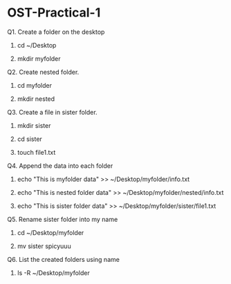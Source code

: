 # OST-Practical-1
Q1. Create a folder on the desktop

1. cd ~/Desktop

2. mkdir myfolder


Q2. Create nested folder.

1. cd myfolder

2. mkdir nested

Q3. Create a file in sister folder.

1. mkdir sister

2. cd sister

3. touch file1.txt


Q4. Append the data into each folder

1. echo "This is myfolder data" >> ~/Desktop/myfolder/info.txt

2. echo "This is nested folder data" >> ~/Desktop/myfolder/nested/info.txt

3. echo "This is sister folder data" >> ~/Desktop/myfolder/sister/file1.txt

Q5. Rename sister folder into my name

1. cd ~/Desktop/myfolder

2. mv sister spicyuuu

Q6. List the created folders using name

1. ls -R ~/Desktop/myfolder
